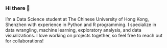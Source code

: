 ### Hi there 👋

I’m a Data Science student at The Chinese University of Hong Kong, Shenzhen with experience in Python and R programming.
I specialize in data wrangling, machine learning, exploratory analysis, and data visualizations.
I love working on projects together, so feel free to reach out for collaborations!

<!--
**richardcsuwandi/richardcsuwandi** is a ✨ _special_ ✨ repository because its `README.md` (this file) appears on your GitHub profile.

Here are some ideas to get you started:

- 🔭 I’m currently working on ...
- 🌱 I’m currently learning ...
- 👯 I’m looking to collaborate on ...
- 🤔 I’m looking for help with ...
- 💬 Ask me about ...
- 📫 How to reach me: ...
- 😄 Pronouns: ...
- ⚡ Fun fact: ...
-->
